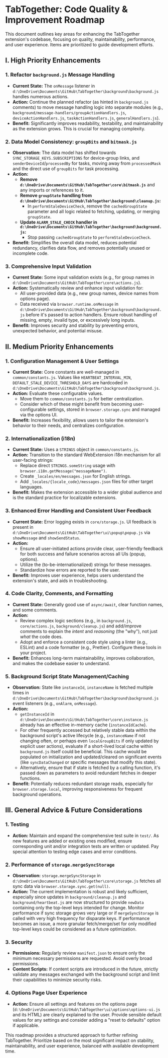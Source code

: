 # TabTogether: Code Quality & Improvement Roadmap

This document outlines key areas for enhancing the TabTogether extension's codebase, focusing on quality, maintainability, performance, and user experience. Items are prioritized to guide development efforts.

## I. High Priority Enhancements

### 1. Refactor `background.js` Message Handling
*   **Current State:** The `onMessage` listener in `d:\OneDrive\Documents\GitHub\TabTogether\background\background.js` handles numerous actions.
*   **Action:** Continue the planned refactor (as hinted in `background.js` comments) to move message handling logic into separate modules (e.g., `background/message-handlers/groupActionHandlers.js`, `deviceActionHandlers.js`, `taskActionHandlers.js`, `generalHandlers.js`).
*   **Benefit:** Significantly improves readability, testability, and maintainability as the extension grows. This is crucial for managing complexity.

### 2. Data Model Consistency: `groupBits` and `bitmask.js`
*   **Observation:** The data model has shifted towards `SYNC_STORAGE_KEYS.SUBSCRIPTIONS` for device-group links, and `senderDeviceId`/`processedBy` for tasks, moving away from `processedMask` and the direct use of `groupBits` for task processing.
*   **Action:**
    *   **Remove `d:\OneDrive\Documents\GitHub\TabTogether\core\bitmask.js`** and any imports or references to it.
    *   **Remove `groupState` handling from `d:\OneDrive\Documents\GitHub\TabTogether\background\cleanup.js`:**
        *   In `performStaleDeviceCheck`, remove the `cachedGroupState` parameter and all logic related to fetching, updating, or merging `groupState`.
    *   **Update `ALARM_STALE_CHECK` handler in `d:\OneDrive\Documents\GitHub\TabTogether\background\background.js`:**
        *   Stop passing `cachedGroupState` to `performStaleDeviceCheck`.
*   **Benefit:** Simplifies the overall data model, reduces potential redundancy, clarifies data flow, and removes potentially unused or incomplete code.

### 3. Comprehensive Input Validation
*   **Current State:** Some input validation exists (e.g., for group names in `d:\OneDrive\Documents\GitHub\TabTogether\core\actions.js`).
*   **Action:** Systematically review and enhance input validation for:
    *   All user-provided data (e.g., new group names, device names from options page).
    *   Data received via `browser.runtime.onMessage` in `d:\OneDrive\Documents\GitHub\TabTogether\background\background.js` before it's passed to action handlers. Ensure robust handling of missing, empty, invalid type, or excessively long inputs.
*   **Benefit:** Improves security and stability by preventing errors, unexpected behavior, and potential misuse.

## II. Medium Priority Enhancements

### 1. Configuration Management & User Settings
*   **Current State:** Core constants are well-managed in `common/constants.js`. Values like `HEARTBEAT_INTERVAL_MIN`, `DEFAULT_STALE_DEVICE_THRESHOLD_DAYS` are hardcoded in `d:\OneDrive\Documents\GitHub\TabTogether\background\background.js`.
*   **Action:** Evaluate these configurable values.
    *   Move them to `common/constants.js` for better centralization.
    *   Consider which of these might benefit from becoming user-configurable settings, stored in `browser.storage.sync` and managed via the options UI.
*   **Benefit:** Increases flexibility, allows users to tailor the extension's behavior to their needs, and centralizes configuration.

### 2. Internationalization (i18n)
*   **Current State:** Uses a `STRINGS` object in `common/constants.js`.
*   **Action:** Transition to the standard WebExtension i18n mechanism for all user-facing strings:
    *   Replace direct `STRINGS.someString` usage with `browser.i18n.getMessage("messageName")`.
    *   Create `_locales/en/messages.json` for English strings.
    *   Add `_locales/{locale_code}/messages.json` files for other target languages.
*   **Benefit:** Makes the extension accessible to a wider global audience and is the standard practice for localizable extensions.

### 3. Enhanced Error Handling and Consistent User Feedback
*   **Current State:** Error logging exists in `core/storage.js`. UI feedback is present in `d:\OneDrive\Documents\GitHub\TabTogether\ui\popup\popup.js` via `showMessage` and `showSendStatus`.
*   **Action:**
    *   Ensure all user-initiated actions provide clear, user-friendly feedback for both success and failure scenarios across all UIs (popup, options).
    *   Utilize the (to-be-internationalized) strings for these messages.
    *   Standardize how errors are reported to the user.
*   **Benefit:** Improves user experience, helps users understand the extension's state, and aids in troubleshooting.

### 4. Code Clarity, Comments, and Formatting
*   **Current State:** Generally good use of `async/await`, clear function names, and some comments.
*   **Action:**
    *   Review complex logic sections (e.g., in `background.js`, `core/actions.js`, `background/cleanup.js`) and add/improve comments to explain the *intent* and *reasoning* (the "why"), not just *what* the code does.
    *   Adopt and enforce a consistent code style using a linter (e.g., ESLint) and a code formatter (e.g., Prettier). Configure these tools in your project.
*   **Benefit:** Enhances long-term maintainability, improves collaboration, and makes the codebase easier to understand.

### 5. Background Script State Management/Caching
*   **Observation:** State like `instanceId`, `instanceName` is fetched multiple times in `d:\OneDrive\Documents\GitHub\TabTogether\background\background.js` event listeners (e.g., `onAlarm`, `onMessage`).
*   **Action:**
    *   `getInstanceId` in `d:\OneDrive\Documents\GitHub\TabTogether\core\instance.js` already has an effective in-memory cache (`instanceIdCache`).
    *   For other frequently accessed but relatively stable data within the background script's active lifecycle (e.g., `instanceName` if not changing often, or perhaps even `localGroupBits` if only updated by explicit user actions), evaluate if a short-lived local cache within `background.js` itself could be beneficial. This cache would be populated on initialization and updated/cleared on significant events (like `syncDataChanged` or specific messages that modify this state).
    *   Alternatively, ensure that if state is fetched by a calling function, it's passed down as parameters to avoid redundant fetches in deeper functions.
*   **Benefit:** Potentially reduces redundant storage reads, especially for `browser.storage.local`, improving responsiveness for frequent background operations.

## III. General Advice & Future Considerations

### 1. Testing
*   **Action:** Maintain and expand the comprehensive test suite in `test/`. As new features are added or existing ones modified, ensure corresponding unit and/or integration tests are written or updated. Pay special attention to testing edge cases and error conditions.

### 2. Performance of `storage.mergeSyncStorage`
*   **Observation:** `storage.mergeSyncStorage` in `d:\OneDrive\Documents\GitHub\TabTogether\core\storage.js` fetches all sync data via `browser.storage.sync.get(null)`.
*   **Action:** The current implementation is robust and likely sufficient, especially since updates in `background/cleanup.js` and `background/heartbeat.js` are now structured to provide `newData` containing only the top-level keys intended for change. Monitor performance if sync storage grows very large or if `mergeSyncStorage` is called with very high frequency for disparate keys. If performance becomes an issue, a more granular fetch/merge/set for only modified top-level keys could be considered as a future optimization.

### 3. Security
*   **Permissions:** Regularly review `manifest.json` to ensure only the minimum necessary permissions are requested. Avoid overly broad permissions.
*   **Content Scripts:** If content scripts are introduced in the future, strictly validate any messages exchanged with the background script and limit their capabilities to minimize security risks.

### 4. Options Page User Experience
*   **Action:** Ensure all settings and features on the options page (`d:\OneDrive\Documents\GitHub\TabTogether\ui\options\options-ui.js` and its HTML) are clearly explained to the user. Provide sensible default values for any settings and consider adding a "reset to defaults" option if applicable.

This roadmap provides a structured approach to further refining TabTogether. Prioritize based on the most significant impact on stability, maintainability, and user experience, balanced with available development time.
